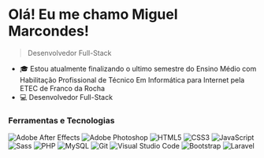 <!-- Título e descrição -->
# Olá! Eu me chamo Miguel Marcondes!

> Desenvolvedor Full-Stack

<!-- Descrição pessoal e conquistas -->
- 🎓 Estou atualmente finalizando o ultimo semestre do Ensino Médio com Habilitação Profissional de Técnico Em Informática para Internet pela ETEC de Franco da Rocha
- 💻 Desenvolvedor Full-Stack

<!-- Ferramentas e tecnologias -->
### Ferramentas e Tecnologias
![Adobe After Effects](https://img.shields.io/badge/-Adobe%20After%20Effects-9999FF?logo=adobe%20after%20effects&logoColor=white)
![Adobe Photoshop](https://img.shields.io/badge/-Adobe%20Photoshop-blue?logo=adobe%20photoshop&logoColor=white)
![HTML5](https://img.shields.io/badge/-HTML5-orange?logo=html5&logoColor=white)
![CSS3](https://img.shields.io/badge/-CSS3-blue?logo=css3&logoColor=white)
![JavaScript](https://img.shields.io/badge/-JavaScript-yellow?logo=javascript&logoColor=white)
![Sass](https://img.shields.io/badge/-Sass-pink?logo=sass&logoColor=white)
![PHP](https://img.shields.io/badge/-PHP-777BB4?logo=php&logoColor=white)
![MySQL](https://img.shields.io/badge/-MySQL-blue?logo=mysql&logoColor=white)
![Git](https://img.shields.io/badge/-Git-red?logo=git&logoColor=white)
![Visual Studio Code](https://img.shields.io/badge/-Visual%20Studio%20Code-007ACC?logo=visual%20studio%20code&logoColor=white)
![Bootstrap](https://img.shields.io/badge/-Bootstrap-purple?logo=bootstrap&logoColor=white)
![Laravel](https://img.shields.io/badge/-Laravel-red?logo=laravel&logoColor=white)
